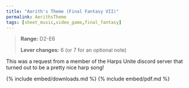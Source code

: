 ```yaml
---
title: "Aerith's Theme (Final Fantasy VII)"
permalink: AerithsTheme
tags: [sheet_music,video_game,final_fantasy]
---
```


>**Range:** D2-E6
>
>**Lever changes:** 6 (or 7 for an optional note)

This was a request from a member of the Harps Unite discord server that turned out to be a pretty nice harp song!

{% include embed/downloads.md %}
{% include embed/pdf.md %}